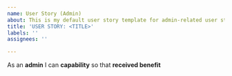 ```yaml
---
name: User Story (Admin)
about: This is my default user story template for admin-related user stories
title: 'USER STORY: <TITLE>'
labels: ''
assignees: ''

---
```


As an **admin** I can **capability** so that **received benefit**
